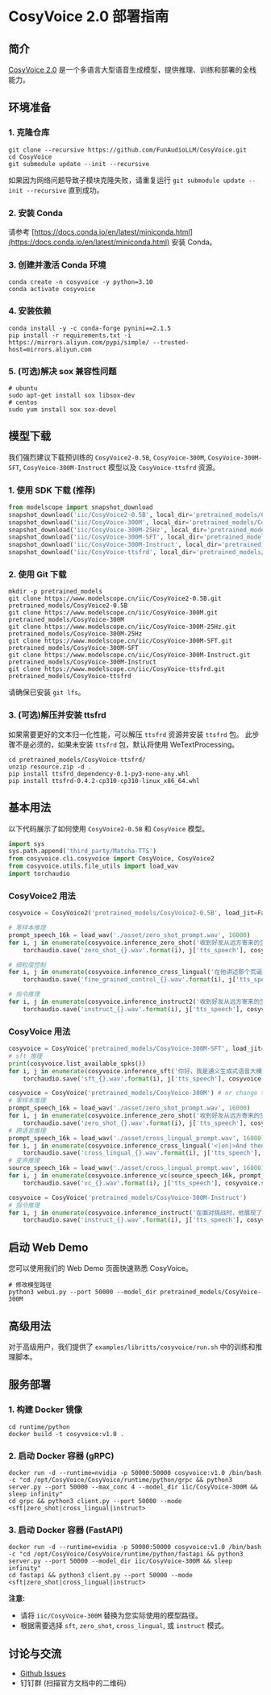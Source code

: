 # CosyVoice 2.0 部署指南

## 简介
[CosyVoice 2.0](https://github.com/FunAudioLLM/CosyVoice) 是一个多语言大型语音生成模型，提供推理、训练和部署的全栈能力。

## 环境准备

### 1. 克隆仓库
```shell
git clone --recursive https://github.com/FunAudioLLM/CosyVoice.git
cd CosyVoice
git submodule update --init --recursive
```
如果因为网络问题导致子模块克隆失败，请重复运行 `git submodule update --init --recursive` 直到成功。

### 2. 安装 Conda
请参考 [https://docs.conda.io/en/latest/miniconda.html](https://docs.conda.io/en/latest/miniconda.html) 安装 Conda。

### 3. 创建并激活 Conda 环境
```shell
conda create -n cosyvoice -y python=3.10
conda activate cosyvoice
```

### 4. 安装依赖
```shell
conda install -y -c conda-forge pynini==2.1.5
pip install -r requirements.txt -i https://mirrors.aliyun.com/pypi/simple/ --trusted-host=mirrors.aliyun.com
```

### 5. (可选)解决 sox 兼容性问题
```shell
# ubuntu
sudo apt-get install sox libsox-dev
# centos
sudo yum install sox sox-devel
```

## 模型下载

我们强烈建议下载预训练的 `CosyVoice2-0.5B`, `CosyVoice-300M`, `CosyVoice-300M-SFT`, `CosyVoice-300M-Instruct` 模型以及 `CosyVoice-ttsfrd` 资源。

### 1. 使用 SDK 下载 (推荐)
```python
from modelscope import snapshot_download
snapshot_download('iic/CosyVoice2-0.5B', local_dir='pretrained_models/CosyVoice2-0.5B')
snapshot_download('iic/CosyVoice-300M', local_dir='pretrained_models/CosyVoice-300M')
snapshot_download('iic/CosyVoice-300M-25Hz', local_dir='pretrained_models/CosyVoice-300M-25Hz')
snapshot_download('iic/CosyVoice-300M-SFT', local_dir='pretrained_models/CosyVoice-300M-SFT')
snapshot_download('iic/CosyVoice-300M-Instruct', local_dir='pretrained_models/CosyVoice-300M-Instruct')
snapshot_download('iic/CosyVoice-ttsfrd', local_dir='pretrained_models/CosyVoice-ttsfrd')
```

### 2. 使用 Git 下载
```shell
mkdir -p pretrained_models
git clone https://www.modelscope.cn/iic/CosyVoice2-0.5B.git pretrained_models/CosyVoice2-0.5B
git clone https://www.modelscope.cn/iic/CosyVoice-300M.git pretrained_models/CosyVoice-300M
git clone https://www.modelscope.cn/iic/CosyVoice-300M-25Hz.git pretrained_models/CosyVoice-300M-25Hz
git clone https://www.modelscope.cn/iic/CosyVoice-300M-SFT.git pretrained_models/CosyVoice-300M-SFT
git clone https://www.modelscope.cn/iic/CosyVoice-300M-Instruct.git pretrained_models/CosyVoice-300M-Instruct
git clone https://www.modelscope.cn/iic/CosyVoice-ttsfrd.git pretrained_models/CosyVoice-ttsfrd
```
请确保已安装 `git lfs`。

### 3. (可选)解压并安装 ttsfrd
如果需要更好的文本归一化性能，可以解压 `ttsfrd` 资源并安装 `ttsfrd` 包。 此步骤不是必须的，如果未安装 `ttsfrd` 包，默认将使用 WeTextProcessing。
```shell
cd pretrained_models/CosyVoice-ttsfrd/
unzip resource.zip -d .
pip install ttsfrd_dependency-0.1-py3-none-any.whl
pip install ttsfrd-0.4.2-cp310-cp310-linux_x86_64.whl
```

## 基本用法

以下代码展示了如何使用 `CosyVoice2-0.5B` 和 `CosyVoice` 模型。
```python
import sys
sys.path.append('third_party/Matcha-TTS')
from cosyvoice.cli.cosyvoice import CosyVoice, CosyVoice2
from cosyvoice.utils.file_utils import load_wav
import torchaudio
```

### CosyVoice2 用法
```python
cosyvoice = CosyVoice2('pretrained_models/CosyVoice2-0.5B', load_jit=False, load_trt=False, fp16=False)

# 零样本推理
prompt_speech_16k = load_wav('./asset/zero_shot_prompt.wav', 16000)
for i, j in enumerate(cosyvoice.inference_zero_shot('收到好友从远方寄来的生日礼物，那份意外的惊喜与深深的祝福让我心中充满了甜蜜的快乐，笑容如花儿般绽放。', '希望你以后能够做的比我还好呦。', prompt_speech_16k, stream=False)):
    torchaudio.save('zero_shot_{}.wav'.format(i), j['tts_speech'], cosyvoice.sample_rate)

# 细粒度控制
for i, j in enumerate(cosyvoice.inference_cross_lingual('在他讲述那个荒诞故事的过程中，他突然[laughter]停下来，因为他自己也被逗笑了[laughter]。', prompt_speech_16k, stream=False)):
    torchaudio.save('fine_grained_control_{}.wav'.format(i), j['tts_speech'], cosyvoice.sample_rate)

# 指令推理
for i, j in enumerate(cosyvoice.inference_instruct2('收到好友从远方寄来的生日礼物，那份意外的惊喜与深深的祝福让我心中充满了甜蜜的快乐，笑容如花儿般绽放。', '用四川话说这句话', prompt_speech_16k, stream=False)):
    torchaudio.save('instruct_{}.wav'.format(i), j['tts_speech'], cosyvoice.sample_rate)
```

### CosyVoice 用法
```python
cosyvoice = CosyVoice('pretrained_models/CosyVoice-300M-SFT', load_jit=False, load_trt=False, fp16=False)
# sft 推理
print(cosyvoice.list_available_spks())
for i, j in enumerate(cosyvoice.inference_sft('你好，我是通义生成式语音大模型，请问有什么可以帮您的吗？', '中文女', stream=False)):
    torchaudio.save('sft_{}.wav'.format(i), j['tts_speech'], cosyvoice.sample_rate)

cosyvoice = CosyVoice('pretrained_models/CosyVoice-300M') # or change to pretrained_models/CosyVoice-300M-25Hz for 25Hz inference
# 零样本推理
prompt_speech_16k = load_wav('./asset/zero_shot_prompt.wav', 16000)
for i, j in enumerate(cosyvoice.inference_zero_shot('收到好友从远方寄来的生日礼物，那份意外的惊喜与深深的祝福让我心中充满了甜蜜的快乐，笑容如花儿般绽放。', '希望你以后能够做的比我还好呦。', prompt_speech_16k, stream=False)):
    torchaudio.save('zero_shot_{}.wav'.format(i), j['tts_speech'], cosyvoice.sample_rate)
# 跨语言推理
prompt_speech_16k = load_wav('./asset/cross_lingual_prompt.wav', 16000)
for i, j in enumerate(cosyvoice.inference_cross_lingual('<|en|>And then later on, fully acquiring that company. So keeping management in line, interest in line with the asset that\'s coming into the family is a reason why sometimes we don\'t buy the whole thing.', prompt_speech_16k, stream=False)):
    torchaudio.save('cross_lingual_{}.wav'.format(i), j['tts_speech'], cosyvoice.sample_rate)
# 变声推理
source_speech_16k = load_wav('./asset/cross_lingual_prompt.wav', 16000)
for i, j in enumerate(cosyvoice.inference_vc(source_speech_16k, prompt_speech_16k, stream=False)):
    torchaudio.save('vc_{}.wav'.format(i), j['tts_speech'], cosyvoice.sample_rate)

cosyvoice = CosyVoice('pretrained_models/CosyVoice-300M-Instruct')
# 指令推理
for i, j in enumerate(cosyvoice.inference_instruct('在面对挑战时，他展现了非凡的<strong>勇气</strong>与<strong>智慧</strong>。', '中文男', 'Theo \'Crimson\', is a fiery, passionate rebel leader. Fights with fervor for justice, but struggles with impulsiveness.', stream=False)):
    torchaudio.save('instruct_{}.wav'.format(i), j['tts_speech'], cosyvoice.sample_rate)
```

## 启动 Web Demo

您可以使用我们的 Web Demo 页面快速熟悉 CosyVoice。
```shell
# 修改模型路径
python3 webui.py --port 50000 --model_dir pretrained_models/CosyVoice-300M
```

## 高级用法

对于高级用户，我们提供了 `examples/libritts/cosyvoice/run.sh` 中的训练和推理脚本。

## 服务部署

### 1. 构建 Docker 镜像
```shell
cd runtime/python
docker build -t cosyvoice:v1.0 .
```
### 2. 启动 Docker 容器 (gRPC)
```shell
docker run -d --runtime=nvidia -p 50000:50000 cosyvoice:v1.0 /bin/bash -c "cd /opt/CosyVoice/CosyVoice/runtime/python/grpc && python3 server.py --port 50000 --max_conc 4 --model_dir iic/CosyVoice-300M && sleep infinity"
cd grpc && python3 client.py --port 50000 --mode <sft|zero_shot|cross_lingual|instruct>
```
### 3. 启动 Docker 容器 (FastAPI)
```shell
docker run -d --runtime=nvidia -p 50000:50000 cosyvoice:v1.0 /bin/bash -c "cd /opt/CosyVoice/CosyVoice/runtime/python/fastapi && python3 server.py --port 50000 --model_dir iic/CosyVoice-300M && sleep infinity"
cd fastapi && python3 client.py --port 50000 --mode <sft|zero_shot|cross_lingual|instruct>
```

**注意:**
*   请将 `iic/CosyVoice-300M` 替换为您实际使用的模型路径。
*   根据需要选择 `sft`, `zero_shot`, `cross_lingual`, 或 `instruct` 模式。

## 讨论与交流
*   [Github Issues](https://github.com/FunAudioLLM/CosyVoice/issues)
*   钉钉群 (扫描官方文档中的二维码)